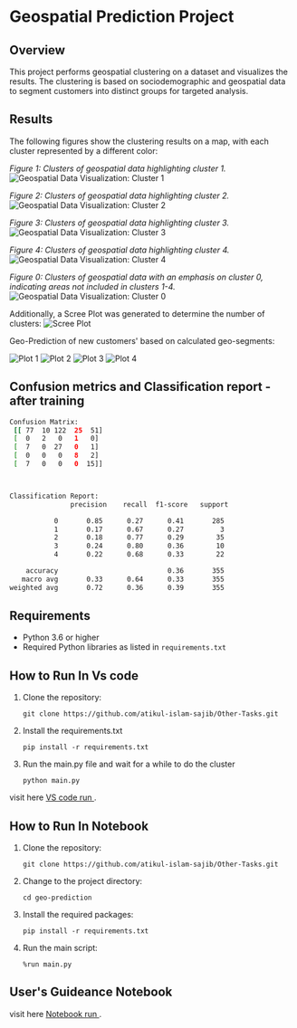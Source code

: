 
# Geospatial Prediction Project

## Overview

This project performs geospatial clustering on a dataset and visualizes the results. The clustering is based on sociodemographic and geospatial data to segment customers into distinct groups for targeted analysis.

## Results

The following figures show the clustering results on a map, with each cluster represented by a different color:

*Figure 1: Clusters of geospatial data highlighting cluster 1.*
![Geospatial Data Visualization: Cluster 1](https://github.com/atikul-islam-sajib/Other-Tasks/blob/main/projects/geo-prediction/2.png)

*Figure 2: Clusters of geospatial data highlighting cluster 2.*
![Geospatial Data Visualization: Cluster 2](https://github.com/atikul-islam-sajib/Other-Tasks/blob/main/projects/geo-prediction/3.png)

*Figure 3: Clusters of geospatial data highlighting cluster 3.*
![Geospatial Data Visualization: Cluster 3](https://github.com/atikul-islam-sajib/Other-Tasks/blob/main/projects/geo-prediction/4.png)

*Figure 4: Clusters of geospatial data highlighting cluster 4.*
![Geospatial Data Visualization: Cluster 4](https://github.com/atikul-islam-sajib/Other-Tasks/blob/main/projects/geo-prediction/5.png)


*Figure 0: Clusters of geospatial data with an emphasis on cluster 0, indicating areas not included in clusters 1-4.*
![Geospatial Data Visualization: Cluster 0](https://github.com/atikul-islam-sajib/Other-Tasks/blob/main/projects/geo-prediction/1.png)

Additionally, a Scree Plot was generated to determine the number of clusters:
![Scree Plot](https://github.com/atikul-islam-sajib/Other-Tasks/blob/main/projects/geo-prediction/-1.png)

Geo-Prediction of new customers' based on calculated geo-segments:

![Plot 1](https://github.com/atikul-islam-sajib/Other-Tasks/blob/main/projects/geo-prediction/greater_0.75.png)
![Plot 2](https://github.com/atikul-islam-sajib/Other-Tasks/blob/main/projects/geo-prediction/same_1.png)
![Plot 3](https://github.com/atikul-islam-sajib/Other-Tasks/blob/main/projects/geo-prediction/same_2.png)
![Plot 4](https://github.com/atikul-islam-sajib/Other-Tasks/blob/main/projects/geo-prediction/same_4.png)

## Confusion metrics and  Classification report - after training
```sh
Confusion Matrix:
 [[ 77  10 122  25  51]
 [  0   2   0   1   0]
 [  7   0  27   0   1]
 [  0   0   0   8   2]
 [  7   0   0   0  15]]



Classification Report:
               precision    recall  f1-score   support

           0       0.85      0.27      0.41       285
           1       0.17      0.67      0.27         3
           2       0.18      0.77      0.29        35
           3       0.24      0.80      0.36        10
           4       0.22      0.68      0.33        22

    accuracy                           0.36       355
   macro avg       0.33      0.64      0.33       355
weighted avg       0.72      0.36      0.39       355
```


## Requirements

- Python 3.6 or higher
- Required Python libraries as listed in `requirements.txt`

## How to Run In Vs code
1. Clone the repository:
   ```
   git clone https://github.com/atikul-islam-sajib/Other-Tasks.git
   ```
2. Install the requirements.txt
   ```
   pip install -r requirements.txt
   ```
3. Run the main.py file and wait for a while to do the cluster
   ```
   python main.py
   ```
visit here [VS code run ](https://github.com/atikul-islam-sajib/Other-Tasks/blob/main/projects/geo-prediction/Screenshot%20(35).png).

## How to Run In Notebook

1. Clone the repository:
   ```
   git clone https://github.com/atikul-islam-sajib/Other-Tasks.git
   ```
2. Change to the project directory:
   ```
   cd geo-prediction
   ```
3. Install the required packages:
   ```
   pip install -r requirements.txt
   ```
4. Run the main script:
   ```
   %run main.py
   ```

## User's Guideance Notebook
visit here [Notebook run ](https://github.com/atikul-islam-sajib/Other-Tasks/blob/main/projects/geo-prediction/geo_prediction.ipynb).
